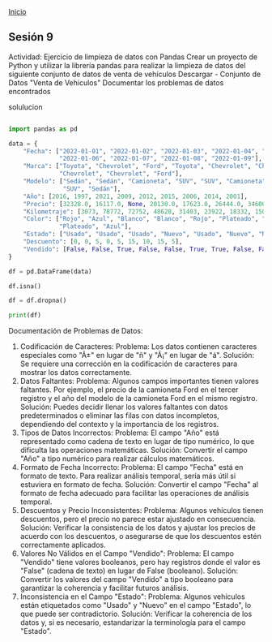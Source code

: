 <!-- No borrar o modificar -->
[Inicio](./index.md)

## Sesión 9 


<!-- Su documentación aquí -->
Actividad: Ejercicio de limpieza de datos con Pandas
Crear un proyecto de Python y utilizar la librería pandas para realizar la limpieza de datos del siguiente conjunto de datos de venta de vehículos
Descargar - Conjunto de Datos "Venta de Vehiculos"
Documentar los problemas de datos encontrados

solulucion
```python

import pandas as pd

data = {
    "Fecha": ["2022-01-01", "2022-01-02", "2022-01-03", "2022-01-04", "2022-01-05", 
              "2022-01-06", "2022-01-07", "2022-01-08", "2022-01-09"],
    "Marca": ["Toyota", "Chevrolet", "Ford", "Toyota", "Chevrolet", "Chevrolet", 
              "Chevrolet", "Chevrolet", "Ford"],
    "Modelo": ["Sedán", "Sedán", "Camioneta", "SUV", "SUV", "Camioneta", "Camioneta", 
               "SUV", "Sedán"],
    "Año": [2016, 1997, 2021, 2009, 2012, 2015, 2006, 2014, 2001],
    "Precio": [32328.0, 16117.0, None, 20130.0, 17623.0, 26444.0, 34600.0, 22448.0, 13436.0],
    "Kilometraje": [3073, 78772, 72752, 48628, 31403, 23922, 18332, 150000, 19888],
    "Color": ["Rojo", "Azul", "Blanco", "Blanco", "Rojo", "Plateado", "Plateado", 
              "Plateado", "Azul"],
    "Estado": ["Usado", "Usado", "Usado", "Nuevo", "Usado", "Nuevo", "Nuevo", "Nuevo", "Nuevo"],
    "Descuento": [0, 0, 5, 0, 5, 15, 10, 15, 5],
    "Vendido": [False, False, True, False, False, True, True, False, False]
}

df = pd.DataFrame(data)

df.isna()

df = df.dropna()

print(df)
```
Documentación de Problemas de Datos:
1. Codificación de Caracteres:
Problema: Los datos contienen caracteres especiales como "Ã±" en lugar de "ñ" y "Ã¡" en lugar de "á".
Solución: Se requiere una corrección en la codificación de caracteres para mostrar los datos correctamente.
2. Datos Faltantes:
Problema: Algunos campos importantes tienen valores faltantes. Por ejemplo, el precio de la camioneta Ford en el tercer registro y el año del modelo de la camioneta Ford en el mismo registro.
Solución: Puedes decidir llenar los valores faltantes con datos predeterminados o eliminar las filas con datos incompletos, dependiendo del contexto y la importancia de los registros.
3. Tipos de Datos Incorrectos:
Problema: El campo "Año" está representado como cadena de texto en lugar de tipo numérico, lo que dificulta las operaciones matemáticas.
Solución: Convertir el campo "Año" a tipo numérico para realizar cálculos matemáticos.
4. Formato de Fecha Incorrecto:
Problema: El campo "Fecha" está en formato de texto. Para realizar análisis temporal, sería más útil si estuviera en formato de fecha.
Solución: Convertir el campo "Fecha" al formato de fecha adecuado para facilitar las operaciones de análisis temporal.
5. Descuentos y Precio Inconsistentes:
Problema: Algunos vehículos tienen descuentos, pero el precio no parece estar ajustado en consecuencia.
Solución: Verificar la consistencia de los datos y ajustar los precios de acuerdo con los descuentos, o asegurarse de que los descuentos estén correctamente aplicados.
6. Valores No Válidos en el Campo "Vendido":
Problema: El campo "Vendido" tiene valores booleanos, pero hay registros donde el valor es "False" (cadena de texto) en lugar de False (booleano).
Solución: Convertir los valores del campo "Vendido" a tipo booleano para garantizar la coherencia y facilitar futuros análisis.
7. Inconsistencia en el Campo "Estado":
Problema: Algunos vehículos están etiquetados como "Usado" y "Nuevo" en el campo "Estado", lo que puede ser contradictorio.
Solución: Verificar la coherencia de los datos y, si es necesario, estandarizar la terminología para el campo "Estado".





